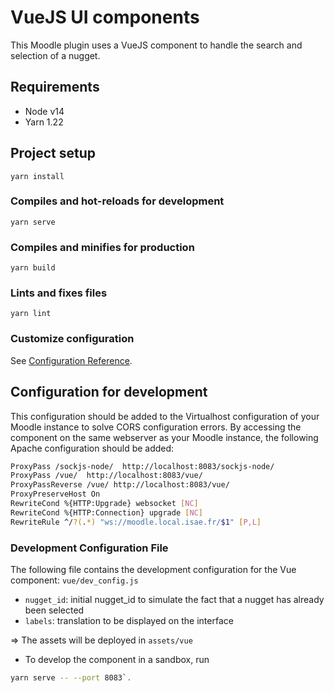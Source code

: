 # VueJS UI components

This Moodle plugin uses a VueJS component to handle the search and selection of a nugget.

## Requirements 
- Node v14
- Yarn 1.22

## Project setup

```
yarn install
```

### Compiles and hot-reloads for development

```
yarn serve
```

### Compiles and minifies for production

```
yarn build
```

### Lints and fixes files

```
yarn lint
```

### Customize configuration

See [Configuration Reference](https://cli.vuejs.org/config/).


## Configuration for development

This configuration should be added to the Virtualhost configuration of your Moodle instance to solve CORS configuration errors. 
By accessing the component on the same webserver as your Moodle instance, the following Apache configuration should be added:

```bash
ProxyPass /sockjs-node/  http://localhost:8083/sockjs-node/
ProxyPass /vue/  http://localhost:8083/vue/
ProxyPassReverse /vue/ http://localhost:8083/vue/
ProxyPreserveHost On
RewriteCond %{HTTP:Upgrade} websocket [NC]
RewriteCond %{HTTP:Connection} upgrade [NC]
RewriteRule ^/?(.*) "ws://moodle.local.isae.fr/$1" [P,L]
```

### Development Configuration File

The following file contains the development configuration for the Vue component: `vue/dev_config.js`
- `nugget_id`: initial nugget_id to simulate the fact that a nugget has already been selected
- `labels`: translation to be displayed on the interface

=> The assets will be deployed in `assets/vue`
- To develop the component in a sandbox, run
```bash
yarn serve -- --port 8083`.
```